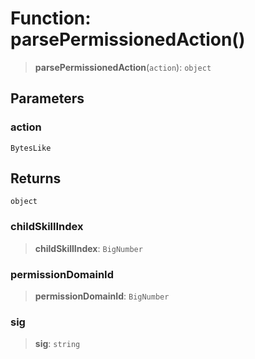 # Function: parsePermissionedAction()

> **parsePermissionedAction**(`action`): `object`

## Parameters

### action

`BytesLike`

## Returns

`object`

### childSkillIndex

> **childSkillIndex**: `BigNumber`

### permissionDomainId

> **permissionDomainId**: `BigNumber`

### sig

> **sig**: `string`
